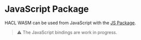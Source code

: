 # JavaScript Package

HACL WASM can be used from JavaScript with the [JS Package].

> ⚠️ The JavaScript bindings are work in progress.

[js package]: https://www.npmjs.com/package/hacl-wasm

